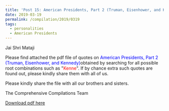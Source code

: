 ```yaml
---
title: 'Post 15: American Presidents, Part 2 (Truman, Eisenhower, and Kennedy)'
date: 2019-03-19
permalink: /compilation/2019/0319
tags:
  - personalities
  - American Presidents
---
```

Jai Shri Mataji

Please find attached the pdf file of quotes on <font color="blue">American Presidents, Part 2 (Truman, Eisenhower, and Kennedy)</font>obtained by searching for all possible root combinations such as "<font color="red">Kenne</font>". If by chance extra such quotes are found out, please kindly share them with all of us.<br>

Please kindly share the file with all our brothers and sisters.  

The Comprehensive Compilations Team

[Download pdf here](http://seven-teams.github.io/files/American_Presidents_Part_2_Truman_Eisenhower_and_Kennedy.pdf)